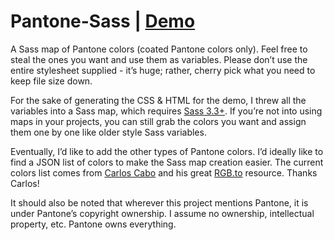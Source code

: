Pantone-Sass | [Demo](http://damonbauer.github.io/Pantone-Sass)
============

A Sass map of Pantone colors (coated Pantone colors only). Feel free to steal the ones you want and use them as variables. Please don’t use the entire stylesheet supplied - it’s huge; rather, cherry pick what you need to keep file size down.

For the sake of generating the CSS & HTML for the demo, I threw all the variables into a Sass map, which requires [Sass 3.3+](https://github.com/nex3/sass/blob/master/doc-src/SASS_CHANGELOG.md#330-7-march-2014). If you’re not into using maps in your projects, you can still grab the colors you want and assign them one by one like older style Sass variables.

Eventually, I’d like to add the other types of Pantone colors. I’d ideally like to find a JSON list of colors to make the Sass map creation easier. The current colors list comes from [Carlos Cabo](http://carloscabo.com/) and his great [RGB.to](http://rgb.to/) resource. Thanks Carlos!

It should also be noted that wherever this project mentions Pantone, it is under Pantone’s copyright ownership. I assume no ownership, intellectual property, etc. Pantone owns everything.